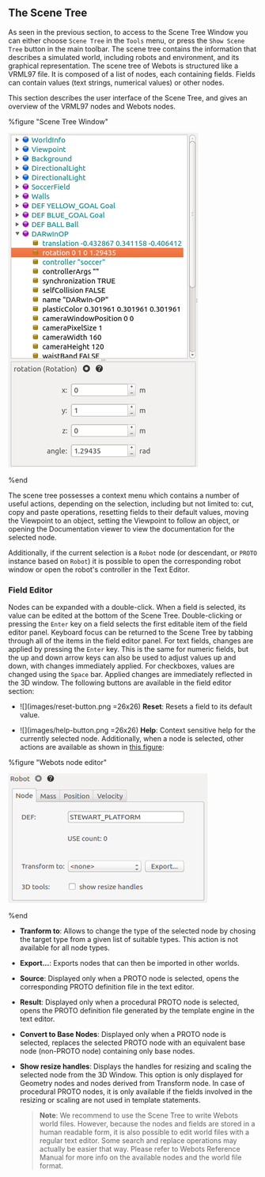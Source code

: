 ## The Scene Tree

As seen in the previous section, to access to the Scene Tree Window you can either choose `Scene Tree` in the `Tools` menu, or press the `Show Scene Tree` button in the main toolbar.
The scene tree contains the information that describes a simulated world, including robots and environment, and its graphical representation.
The scene tree of Webots is structured like a VRML97 file.
It is composed of a list of nodes, each containing fields.
Fields can contain values (text strings, numerical values) or other nodes.

This section describes the user interface of the Scene Tree, and gives an overview of the VRML97 nodes and Webots nodes.

%figure "Scene Tree Window"

![scene_tree1.png](images/scene_tree1.png)

%end

The scene tree possesses a context menu which contains a number of useful actions, depending on the selection, including but not limited to: cut, copy and paste operations, resetting fields to their default values, moving the Viewpoint to an object, setting the Viewpoint to follow an object, or opening the Documentation viewer to view the documentation for the selected node.

Additionally, if the current selection is a `Robot` node (or descendant, or `PROTO` instance based on `Robot`) it is possible to open the corresponding robot window or open the robot's controller in the Text Editor.

### Field Editor

Nodes can be expanded with a double-click.
When a field is selected, its value can be edited at the bottom of the Scene Tree.
Double-clicking or pressing the `Enter` key on a field selects the first editable item of the field editor panel.
Keyboard focus can be returned to the Scene Tree by tabbing through all of the items in the field editor panel.
For text fields, changes are applied by pressing the `Enter` key.
This is the same for numeric fields, but the up and down arrow keys can also be used to adjust values up and down, with changes immediately applied.
For checkboxes, values are changed using the `Space` bar.
Applied changes are immediately reflected in the 3D window.
The following buttons are available in the field editor section:

- ![](images/reset-button.png =26x26) **Reset**: Resets a field to its default value.

- ![](images/help-button.png =26x26) **Help**: Context sensitive help for the currently selected node.
Additionally, when a node is selected, other actions are available as shown in [this figure](#webots-node-editor):

%figure "Webots node editor"

![field_editor.png](images/field_editor.png)

%end

- **Tranform to**: Allows to change the type of the selected node by chosing the target type from a given list of suitable types.
This action is not available for all node types.

- **Export...**: Exports nodes that can then be imported in other worlds.

- **Source**: Displayed only when a PROTO node is selected, opens the corresponding PROTO definition file in the text editor.

- **Result**: Displayed only when a procedural PROTO node is selected, opens the PROTO definition file generated by the template engine in the text editor.

- **Convert to Base Nodes**: Displayed only when a PROTO node is selected, replaces the selected PROTO node with an equivalent base node (non-PROTO node) containing only base nodes.

- **Show resize handles**: Displays the handles for resizing and scaling the selected node from the 3D Window.
This option is only displayed for Geometry nodes and nodes derived from Transform node.
In case of procedural PROTO nodes, it is only available if the fields involved in the resizing or scaling are not used in template statements.

    > **Note**:
We recommend to use the Scene Tree to write Webots world files. However, because
the nodes and fields are stored in a human readable form, it is also possible to
edit world files with a regular text editor. Some search and replace operations
may actually be easier that way. Please refer to Webots Reference Manual for
more info on the available nodes and the world file format.
